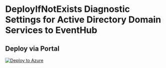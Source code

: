 # DeployIfNotExists Diagnostic Settings for Active Directory Domain Services to EventHub


## Deploy via Portal

[![Deploy to Azure](http://azuredeploy.net/deploybutton.png)](https://portal.azure.com/#blade/Microsoft_Azure_Policy/CreatePolicyDefinitionBlade/uri/https%3A%2F%2Fraw.githubusercontent.com%2Fsixtencyber%2FAzure-Policies%2Fmain%2FEventHub%2Fstorage-account-to-eventhub%2Fdeploy-diagnostic-settings-storage-to-eventhub.json)

